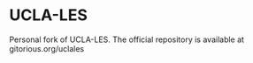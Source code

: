 UCLA-LES
=======

Personal fork of UCLA-LES. The official repository is available at gitorious.org/uclales
